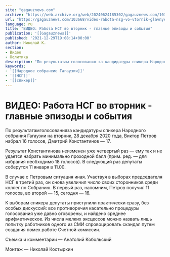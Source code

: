 ```yaml
---
site: "gagauznews.com"
archive: "https://web.archive.org/web/20240624185302/gagauznews.com/103668/video-rabota-nsg-vo-vtornik-glavnye-epizody-i-sobytiya.html"
url: "https://gagauznews.com/103668/video-rabota-nsg-vo-vtornik-glavnye-epizody-i-sobytiya.html"
language: ru
title: "ВИДЕО: Работа НСГ во вторник - главные эпизоды и события"
publication: '[[Gagauznews]]'
published: '2021-12-29T19:08:14+00:00'
author: Николай К.
section:
- Видео
- Политика
description: "По результатам голосования за кандидатуры спикера Народного собрания Гагаузии на вторник, 28 декабря 2020 года, Виктор Петров набрал 16 голосов, Дмитрий Константинов — 17. Результат Константинова неизменен уже четвертый раз — ему так и не удается набрать минимально проходной балл (прим. ред. — для избрания необходимо 18 голосов). В следующий раз депутаты соберутся 11 января в 11.00. В случае с Петровым ситуация иная. Участвуя в выборах председателя НСГ в третий раз, он снова увеличил число своих сторонников среди коллег по Собранию. В первый раз, напомним, Петров получил 11 голосов, во второй — 15, сегодня — 16. К выборам спикера депутаты […]"
keywords:
- '[[Народное собранеие Гагаузии]]'
- '[[НСГ]]'
- '[[спикер]]'
---
```


# ВИДЕО: Работа НСГ во вторник - главные эпизоды и события

По результатамголосованияза кандидатуры спикера Народного собрания Гагаузии на вторник, 28 декабря 2020 года, Виктор Петров набрал 16 голосов, Дмитрий Константинов — 17.

Результат Константинова неизменен уже четвертый раз — ему так и не удается набрать минимально проходной балл (прим. ред. — для избрания необходимо 18 голосов). В следующий раз депутаты соберутся 11 января в 11.00.

В случае с Петровым ситуация иная. Участвуя в выборах председателя НСГ в третий раз, он снова увеличил число своих сторонников среди коллег по Собранию. В первый раз, напомним, Петров получил 11 голосов, во второй — 15, сегодня — 16.

К выборам спикера депутаты приступили практически сразу, без особых дискуссий: все противоречия касательно процедуры голосования уже давно оговорены, и найдено среднее арифметическое. Из числа мелких эксцессов можно назвать лишь попытку работников одного из СМИ спровоцировать скандал путем создания помех работе Счетной комиссии.

Съемка и комментарии — Анатолий Кобольский

Монтаж — Николай Костыркин